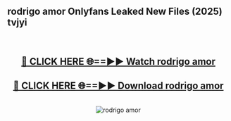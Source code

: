 <h2>rodrigo amor Onlyfans Leaked New Files (2025) tvjyi</h2>
<br>
<div align="center">
<h2><a href="https://mediafiles.top/rodrigo_amor&ref=git" rel="nofollow">🔴 CLICK HERE 🌐==►► Watch rodrigo amor</a></h2>
<h2><a href="https://mediafiles.top/rodrigo_amor&ref=git" rel="nofollow">🔴 CLICK HERE 🌐==►► Download rodrigo amor</a></h2>
<br>
<a href="https://mediafiles.top/rodrigo_amor&ref=git" rel="nofollow" data-target="animated-image.originalLink"><img src="https://i.ibb.co.com/xMMVF88/686577567.gif" alt="rodrigo amor" style="max-width: 100%; display: inline-block;" data-target="animated-image.originalImage"></a>
</div>
<br>
<br>